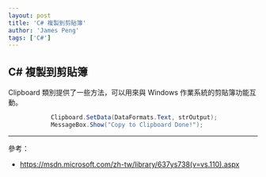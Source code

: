 ```yaml
---
layout: post
title: 'C# 複製到剪貼簿'
author: 'James Peng'
tags: ['C#']
---
```


## C# 複製到剪貼簿 ##

Clipboard 類別提供了一些方法，可以用來與 Windows 作業系統的剪貼簿功能互動。

~~~csharp
            Clipboard.SetData(DataFormats.Text, strOutput);
            MessageBox.Show("Copy to Clipboard Done!");
~~~


----------


參考：

- https://msdn.microsoft.com/zh-tw/library/637ys738(v=vs.110).aspx
